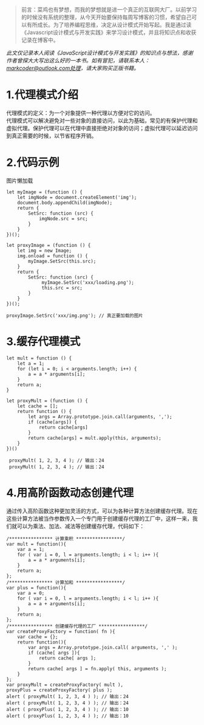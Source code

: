 >前言：菜鸡也有梦想，而我的梦想就是进一个真正的互联网大厂。以前学习的时候没有系统的整理，从今天开始要保持每周写博客的习惯，希望自己可以有所成长。为了培养编程思维，决定从设计模式开始写起。我是通过读《Javascript设计模式与开发实践》来学习设计模式，并且将知识点和收获记录在博客中。


<em>此文仅记录本人阅读《JavaScript设计模式与开发实践》的知识点与想法，感谢作者曾探大大写出这么好的一本书。如有冒犯，请联系本人：markcoder@outlook.com处理，请大家购买正版书籍。</em>
<h1>1.代理模式介绍</h1>
代理模式的定义：为一个对象提供一种代理以方便对它的访问。
<br>
代理模式可以解决避免对一些对象的直接访问，以此为基础，常见的有保护代理和虚拟代理。保护代理可以在代理中直接拒绝对对象的访问；虚拟代理可以延迟访问到真正需要的时候，以节省程序开销。
<h1>2.代码示例</h1>
图片懒加载

```
let myImage = (function () {
    let imgNode = document.createElement('img');
    document.body.appendChild(imgNode);
    return {
        SetSrc: function (src) {
            imgNode.src = src;
        }
    }
})();

let proxyImage = (function () {
    let img = new Image;
    img.onload = function () {
        myImage.SetSrc(this.src);
    }
    return {
        SetSrc: function (src) {
             myImage.SetSrc('xxx/loading.png');
             this.src = src;
        }
    }
})();

proxyImage.SetSrc('xxx/img.png'); // 真正要加载的图片
```
<h1>3.缓存代理模式</h1>

```
let mult = function () {
    let a = 1;
    for (let i = 0; i < arguments.length; i++) {
        a = a * arguments[i];
    }
    return a;
}

let proxyMult = (function () {
    let cache = [];
    return function () {
        let args = Array.prototype.join.call(arguments, ',');
        if (cache[args]) {
            return cache[args]
        }
        return cache[args] = mult.apply(this, arguments);
    }
})()

 proxyMult( 1, 2, 3, 4 ); // 输出：24 
 proxyMult( 1, 2, 3, 4 ); // 输出：24
```

<h1>4.用高阶函数动态创建代理</h1>
通过传入高阶函数这种更加灵活的方式，可以为各种计算方法创建缓存代理。现在这些计算方法被当作参数传入一个专门用于创建缓存代理的工厂中，这样一来，我们就可以为乘法、加法、减法等创建缓存代理，代码如下：

```
/**************** 计算乘积 *****************/ 
var mult = function(){ 
    var a = 1; 
    for ( var i = 0, l = arguments.length; i < l; i++ ){ 
        a = a * arguments[i]; 
    } 
    return a; 
}; 
/**************** 计算加和 *****************/ 
var plus = function(){ 
    var a = 0; 
    for ( var i = 0, l = arguments.length; i < l; i++ ){ 
        a = a + arguments[i]; 
    } 
    return a; 
}; 
/**************** 创建缓存代理的工厂 *****************/ 
var createProxyFactory = function( fn ){ 
    var cache = {}; 
    return function(){ 
        var args = Array.prototype.join.call( arguments, ',' ); 
        if (cache[ args ]){ 
            return cache[ args ]; 
        } 
        return cache[ args ] = fn.apply( this, arguments ); 
    } 
}; 
var proxyMult = createProxyFactory( mult ), 
proxyPlus = createProxyFactory( plus ); 
alert ( proxyMult( 1, 2, 3, 4 ) ); // 输出：24 
alert ( proxyMult( 1, 2, 3, 4 ) ); // 输出：24 
alert ( proxyPlus( 1, 2, 3, 4 ) ); // 输出：10 
alert ( proxyPlus( 1, 2, 3, 4 ) ); // 输出：10 
```
